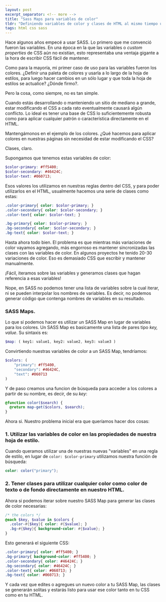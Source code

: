 ```yaml
---
layout: post
excerpt_separator: <!-- more -->
title: "Sass Maps para variables de color"
tldr: "Definiendo variables de color y clases de HTML al mismo tiempo utilizando Sass"
tags: html css sass
---
```


Hace algunos años empecé a usar SASS. Lo primero que me convenció fueron las variables. En una época en la que las variables o *custom properties* de CSS aún no existían, esto representaba una ventaja gigante a la hora de escribir CSS fácil de mantener.

Como para la mayoría, mi primer caso de uso para las variables fueron los colores. ¿Definir una paleta de colores y usarla a lo largo de la hoja de estilos, para luego hacer cambios en un sólo lugar y que toda la hoja de estilos se actualice? ¿Dónde firmo?.

Pero la cosa, como siempre, no es tan simple.

Cuando estás desarrollando o manteniendo un sitio de mediano a grande, estar modificando el CSS a cada rato eventualmente causará algún conflicto. Lo ideal es tener una base de CSS lo suficientemente robusta como para aplicar cualquier patrón o característica directamente en el HTML.

Mantengámonos en el ejemplo de los colores. ¿Qué hacemos para aplicar colores en nuestras páginas sin necesidad de estar modificando el CSS?

Clases, claro.

Supongamos que tenemos estas variables de color:

```SCSS
$color-primary: #ff5400;
$color-secondary: #46424C;
$color-text: #060713;
```

Esos valores los utilizamos en nuestras reglas dentro del CSS, y para poder utilizarlos en el HTML, usualmente hacemos una serie de clases como estas:

```SCSS
.color-primary{ color: $color-primary; }
.color-secondary{ color: $color-secondary; }
.color-text{ color: $color-text; }

.bg-primary{ color: $color-primary; }
.bg-secondary{ color: $color-secondary; }
.bg-text{ color: $color-text; }
```

Hasta ahora todo bien. El problema es que mientras más variaciones de color vayamos agregando, más engorroso es mantener sincronizadas las clases con las variables de color. En algunos proyectos he tenido 20-30 variaciones de color. Eso es demasiado CSS que escribir y mantener manualmente.

¡Fácil, iteramos sobre las variables y generamos clases que hagan referencia a esas variables!

Nope, en SASS no podemos tener una lista de variables sobre la cual iterar, ni se pueden interpolar los nombres de variables. Es decir, no podemos generar código que contenga nombres de variables en su resultado.

### SASS Maps.

Lo que sí podemos hacer es utilizar un SASS Map en lugar de variables para los colores. Un SASS Map es basicamente una lista de pares tipo *key, value*. Su sintaxis es:

```SCSS
$map: ( key1: value1, key2: value2, key3: value3 )
```

Convirtiendo nuestras variables de color a un SASS Map, tendríamos:

```SCSS
$colors: (
	"primary": #ff5400,
	"secondary": #46424C,
	"text": #060713
)
```

Y de paso creamos una funcion de búsqueda para acceder a los colores a partir de su nombre, es decir, de su *key*:

```SCSS
@function color($search) {
  @return map-get($colors, $search);
}
```

Ahora si. Nuestro problema inicial era que queríamos hacer dos cosas:

### 1. Utilizar las variables de color en las propiedades de nuestra hoja de estilo.

Cuando queramos utilizar una de nuestras nuevas "variables" en una regla de estilo, en lugar de ```color: $color-primary``` utilizamos nuestra función de búsqueda:

```SCSS
color: color("primary");
```

### 2. Tener clases para utilizar cualquier color como color de texto o de fondo directamente en nuestro HTML.

Ahora si podemos iterar sobre nuestro SASS Map para generar las clases de color necesarias:

```SCSS
/* the colors */
@each $key, $value in $colors {
  .color-#{$key}{ color: #{$value}; }
  .bg-#{$key}{ background-color: #{$value}; }
}
```

Esto generará el siguiente CSS:

```CSS
.color-primary{ color: #ff5400; }
.bg-primary{ background-color: #ff5400; }
.color-secondary{ color: #46424C; }
.bg-secondary{ color: #46424C; }
.color-text{ color: #060713; }
.bg-text{ color: #060713; }
```


Y cada vez que edites o agregues un nuevo color a tu SASS Map, las clases se generarán solitas y estarás listo para usar ese color tanto en tu CSS como en tu HTML.


